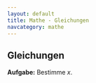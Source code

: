 ```yaml
---
layout: default
title: Mathe - Gleichungen
navcategory: mathe
---
```


## Gleichungen

**Aufgabe:** Bestimme *x*.

<script type="text/javascript">

    var already = new Array();

    for (var i = 0; i < 50; i++) {
        const type = Math.floor(Math.random() * 7);
        let key = "";
        let a, b, c, d, x;
        switch (type) {
            case 0:
                do {
                    a = Math.floor(Math.random() * 10) + 1;
                    x = Math.floor(Math.random() * 20) + 1;
                    b = Math.floor(Math.random() * 40) - 20;
                    key = a + "*" + x + "+" + b;
                } while (already.indexOf(key) != -1 && b != 0);

                document.write("<div class=\"t\">" + a + " · <i>x</i> " + ((b > 0)?"+ ":"- ") + Math.abs(b) + " = " + (a*x + b) + " </div>");                
            break;
            case 1:
                do {
                    a = Math.floor(Math.random() * 10) + 1;
                    x = Math.floor(Math.random() * 40) - 20;
                    key = a + "+" + x;
                } while (already.indexOf(key) != -1 && x != 0);

                document.write("<div class=\"t\">" + a + " + <i>x</i> = " + (a+x) + " </div>");                
            break;
            case 2:
                do {
                    a = Math.floor(Math.random() * 10) + 1;
                    x = Math.floor(Math.random() * 40) - 20;
                    key = a + "*" + x;
                } while (already.indexOf(key) != -1);

                document.write("<div class=\"t\">" + a + " · <i>x</i> = " + (a*x) + " </div>"); 
            break;
            case 3:
                do {
                    a = Math.floor(Math.random() * 10) + 1;
                    x = Math.floor(Math.random() * 20) + 1;
                    b = Math.floor(Math.random() * 40) - 20;
                    c = Math.floor(Math.random() * 10) + 1;
                    key = a + "*" + x + "+" + b + "+" + c + "x";
                } while (already.indexOf(key) != -1);

                document.write("<div class=\"t\">" + a + "<i>x</i> " + ((b > 0)?"+ ":"- ") + Math.abs(b) + ((c > 0)?" + ":" - ") + Math.abs(c) + "<i>x</i> = " + (a*x + b + c*x) + " </div>");
            break;               
            case 4:
                do {
                    a = Math.floor(Math.random() * 10) + 1;
                    x = Math.floor(Math.random() * 20) + 1;
                    b = Math.floor(Math.random() * 40) - 20;
                    c = Math.floor(Math.random() * 10) + 1;
                    key = c + "+" + a + "*" + x + "+" + b;
                } while (already.indexOf(key) != -1);

                document.write("<div class=\"t\">" + c + ((a > 0)?" + ":" - ") + Math.abs(a) + "<i>x</i> " + ((b > 0)?"+ ":"- ") + Math.abs(b) + " = " + (c + a*x + b) + " </div>");
            break;                  
            case 5:
                do {
                    a = Math.floor(Math.random() * 20) + 1;
                    x = Math.floor(Math.random() * 20) + 1;
                    b = Math.floor(Math.random() * 40) - 20;
                    c = a*x - b*x;
                    key =  a + "*" + x + "=" + b + "*x";
                } while (already.indexOf(key) != -1 && b != 0);

                document.write("<div class=\"t\">" + a + "<i>x</i> = " + b + "<i>x</i> " + ((c > 0)?" + ":" - ") + Math.abs(c) + " </div>");
            break;                    
            case 6:
                do {
                    a = Math.floor(Math.random() * 20) + 1;
                    x = Math.floor(Math.random() * 20) + 1;
                    b = Math.floor(Math.random() * 40) - 20;
                    c = Math.floor(Math.random() * 40) - 20;
                    d = a*x + b - c*x;
                    key =  a + "*" + x + "=" + b + "*x";
                } while (already.indexOf(key) != -1 && b != 0 && c != 0);

                document.write("<div class=\"t\">" + a + "<i>x</i> " + ((b > 0)?" + ":" - ") + Math.abs(b) + " = " + c + "<i>x</i> " + ((d > 0)?" + ":" - ") + Math.abs(d) + " </div>");
            break;               
        }
        document.write("<div class=\"t\"> <i>x</i> = _______ </div>");          
        already.push(key);
    }

</script>


